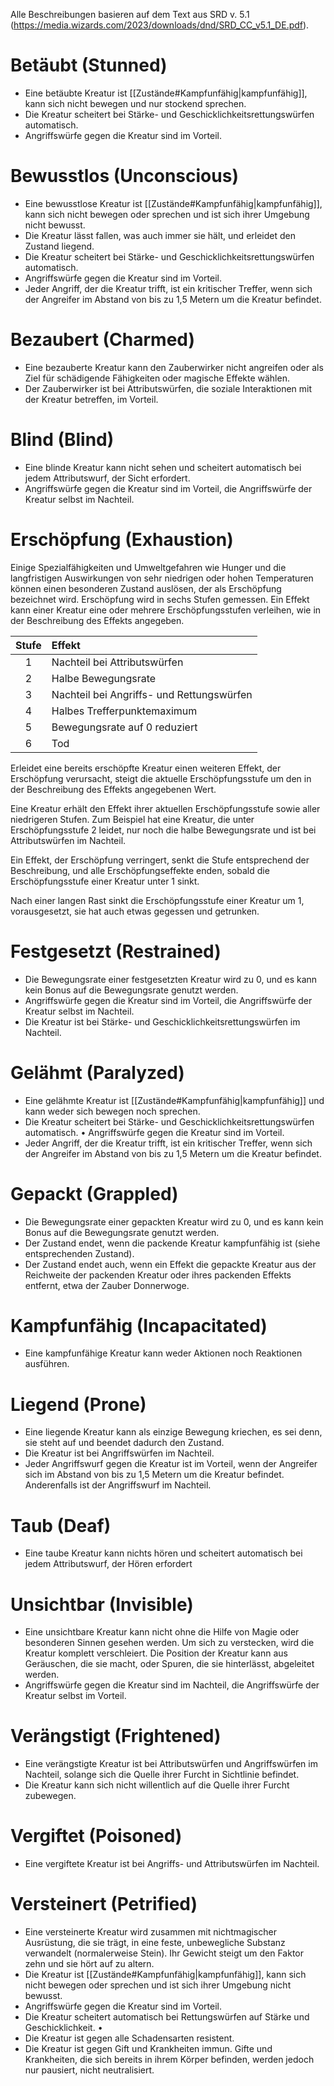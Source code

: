 Alle Beschreibungen basieren auf dem Text aus SRD v. 5.1 (https://media.wizards.com/2023/downloads/dnd/SRD_CC_v5.1_DE.pdf).

# Betäubt (Stunned)
- Eine betäubte Kreatur ist [[Zustände#Kampfunfähig|kampfunfähig]], kann sich nicht bewegen und nur stockend sprechen. 
- Die Kreatur scheitert bei Stärke- und Geschicklichkeitsrettungswürfen automatisch. 
- Angriffswürfe gegen die Kreatur sind im Vorteil.

# Bewusstlos (Unconscious)
- Eine bewusstlose Kreatur ist [[Zustände#Kampfunfähig|kampfunfähig]], kann sich nicht bewegen oder sprechen und ist sich ihrer Umgebung nicht bewusst. 
- Die Kreatur lässt fallen, was auch immer sie hält, und erleidet den Zustand liegend. 
- Die Kreatur scheitert bei Stärke- und Geschicklichkeitsrettungswürfen automatisch. 
- Angriffswürfe gegen die Kreatur sind im Vorteil. 
- Jeder Angriff, der die Kreatur trifft, ist ein kritischer Treffer, wenn sich der Angreifer im Abstand von bis zu 1,5 Metern um die Kreatur befindet.

# Bezaubert (Charmed)
- Eine bezauberte Kreatur kann den Zauberwirker nicht angreifen oder als Ziel für schädigende Fähigkeiten oder magische Effekte wählen.
- Der Zauberwirker ist bei Attributswürfen, die soziale Interaktionen mit der Kreatur betreffen, im Vorteil.

# Blind (Blind)
- Eine blinde Kreatur kann nicht sehen und scheitert automatisch bei jedem Attributswurf, der Sicht erfordert. 
- Angriffswürfe gegen die Kreatur sind im Vorteil, die Angriffswürfe der Kreatur selbst im Nachteil.

# Erschöpfung (Exhaustion)
Einige Spezialfähigkeiten und Umweltgefahren wie Hunger und die langfristigen Auswirkungen von sehr niedrigen oder hohen Temperaturen können einen besonderen Zustand auslösen, der als Erschöpfung bezeichnet wird. Erschöpfung wird in sechs Stufen gemessen. Ein Effekt kann einer Kreatur eine oder mehrere Erschöpfungsstufen verleihen, wie in der Beschreibung des Effekts angegeben. 

Stufe | Effekt 
:---:|:-
1 | Nachteil bei Attributswürfen 
2 | Halbe Bewegungsrate 
3 | Nachteil bei Angriffs- und Rettungswürfen 
4 | Halbes Trefferpunktemaximum 
5 | Bewegungsrate auf 0 reduziert 
6 | Tod 

Erleidet eine bereits erschöpfte Kreatur einen weiteren Effekt, der Erschöpfung verursacht, steigt die aktuelle Erschöpfungsstufe um den in der Beschreibung des Effekts angegebenen Wert. 

Eine Kreatur erhält den Effekt ihrer aktuellen Erschöpfungsstufe sowie aller niedrigeren Stufen. Zum Beispiel hat eine Kreatur, die unter Erschöpfungsstufe 2 leidet, nur noch die halbe Bewegungsrate und ist bei Attributswürfen im Nachteil. 

Ein Effekt, der Erschöpfung verringert, senkt die Stufe entsprechend der Beschreibung, und alle Erschöpfungseffekte enden, sobald die Erschöpfungsstufe einer Kreatur unter 1 sinkt. 

Nach einer langen Rast sinkt die Erschöpfungsstufe einer Kreatur um 1, vorausgesetzt, sie hat auch etwas gegessen und getrunken.

# Festgesetzt (Restrained)
- Die Bewegungsrate einer festgesetzten Kreatur wird zu 0, und es kann kein Bonus auf die Bewegungsrate genutzt werden. 
- Angriffswürfe gegen die Kreatur sind im Vorteil, die Angriffswürfe der Kreatur selbst im Nachteil. 
- Die Kreatur ist bei Stärke- und Geschicklichkeitsrettungswürfen im Nachteil.

# Gelähmt (Paralyzed)
- Eine gelähmte Kreatur ist [[Zustände#Kampfunfähig|kampfunfähig]] und kann weder sich bewegen noch sprechen. 
- Die Kreatur scheitert bei Stärke- und Geschicklichkeitsrettungswürfen automatisch. • Angriffswürfe gegen die Kreatur sind im Vorteil. 
- Jeder Angriff, der die Kreatur trifft, ist ein kritischer Treffer, wenn sich der Angreifer im Abstand von bis zu 1,5 Metern um die Kreatur befindet.

# Gepackt (Grappled)
- Die Bewegungsrate einer gepackten Kreatur wird zu 0, und es kann kein Bonus auf die Bewegungsrate genutzt werden. 
- Der Zustand endet, wenn die packende Kreatur kampfunfähig ist (siehe entsprechenden Zustand). 
- Der Zustand endet auch, wenn ein Effekt die gepackte Kreatur aus der Reichweite der packenden Kreatur oder ihres packenden Effekts entfernt, etwa der Zauber Donnerwoge.

# Kampfunfähig (Incapacitated)
- Eine kampfunfähige Kreatur kann weder Aktionen noch Reaktionen ausführen.

# Liegend (Prone)
- Eine liegende Kreatur kann als einzige Bewegung kriechen, es sei denn, sie steht auf und beendet dadurch den Zustand. 
- Die Kreatur ist bei Angriffswürfen im Nachteil. 
- Jeder Angriffswurf gegen die Kreatur ist im Vorteil, wenn der Angreifer sich im Abstand von bis zu 1,5 Metern um die Kreatur befindet. Anderenfalls ist der Angriffswurf im Nachteil.

# Taub (Deaf)
- Eine taube Kreatur kann nichts hören und scheitert automatisch bei jedem Attributswurf, der Hören erfordert

# Unsichtbar (Invisible)
- Eine unsichtbare Kreatur kann nicht ohne die Hilfe von Magie oder besonderen Sinnen gesehen werden. Um sich zu verstecken, wird die Kreatur komplett verschleiert. Die Position der Kreatur kann aus Geräuschen, die sie macht, oder Spuren, die sie hinterlässt, abgeleitet werden. 
- Angriffswürfe gegen die Kreatur sind im Nachteil, die Angriffswürfe der Kreatur selbst im Vorteil.

# Verängstigt (Frightened)
- Eine verängstigte Kreatur ist bei Attributswürfen und Angriffswürfen im Nachteil, solange sich die Quelle ihrer Furcht in Sichtlinie befindet.
- Die Kreatur kann sich nicht willentlich auf die Quelle ihrer Furcht zubewegen.

# Vergiftet (Poisoned)
- Eine vergiftete Kreatur ist bei Angriffs- und Attributswürfen im Nachteil.

# Versteinert (Petrified)
- Eine versteinerte Kreatur wird zusammen mit nichtmagischer Ausrüstung, die sie trägt, in eine feste, unbewegliche Substanz verwandelt (normalerweise Stein). Ihr Gewicht steigt um den Faktor zehn und sie hört auf zu altern. 
- Die Kreatur ist [[Zustände#Kampfunfähig|kampfunfähig]], kann sich nicht bewegen oder sprechen und ist sich ihrer Umgebung nicht bewusst. 
- Angriffswürfe gegen die Kreatur sind im Vorteil. 
- Die Kreatur scheitert automatisch bei Rettungswürfen auf Stärke und Geschicklichkeit. • 
- Die Kreatur ist gegen alle Schadensarten resistent. 
- Die Kreatur ist gegen Gift und Krankheiten immun. Gifte und Krankheiten, die sich bereits in ihrem Körper befinden, werden jedoch nur pausiert, nicht neutralisiert.